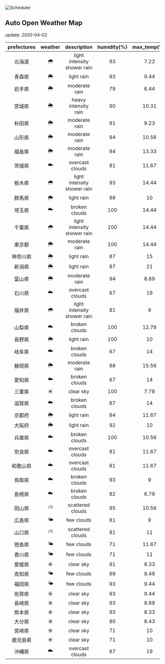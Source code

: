 ![Scheduler](https://github.com/miya/auto_open_weather_map/workflows/Scheduler/badge.svg)
## Auto Open Weather Map
update: 2020-04-02

|prefectures|weather|description|humidity(%)|max_temp(℃)|min_temp(℃)|
|:-----------:|:------------:|:------------:|:-----------:|:------------:|:-----------:|
|北海道|🌧|light intensity shower rain|93|7.22|6|
|青森県|🌦|light rain|93|9.44|8.33|
|岩手県|🌦|moderate rain|79|6.44|6.44|
|宮城県|🌦|heavy intensity rain|90|10.31|10.31|
|秋田県|🌦|moderate rain|91|9.23|9.23|
|山形県|🌦|moderate rain|94|10.56|10|
|福島県|🌦|moderate rain|94|13.33|9.44|
|茨城県|☁️|overcast clouds|81|11.67|4.44|
|栃木県|🌧|light intensity shower rain|93|14.44|12|
|群馬県|🌦|light rain|98|10|5|
|埼玉県|☁️|broken clouds|100|14.44|11.67|
|千葉県|🌧|light intensity shower rain|100|14.44|11.67|
|東京都|🌦|moderate rain|100|14.44|11.67|
|神奈川県|🌦|light rain|87|15|11.11|
|新潟県|🌦|light rain|87|21|9.44|
|富山県|🌦|moderate rain|94|8.89|7.78|
|石川県|☁️|overcast clouds|67|19|17|
|福井県|🌧|light intensity shower rain|81|9|9|
|山梨県|☁️|broken clouds|100|12.78|11.67|
|長野県|🌦|light rain|100|10|5|
|岐阜県|☁️|broken clouds|67|14|14|
|静岡県|🌦|moderate rain|98|15.56|11.11|
|愛知県|☁️|broken clouds|67|14|11.67|
|三重県|☀️|clear sky|100|7.78|7.78|
|滋賀県|☁️|broken clouds|67|14|6.67|
|京都府|🌦|light rain|84|11.67|4.44|
|大阪府|🌦|light rain|92|10|7.78|
|兵庫県|☁️|broken clouds|100|10.56|4.44|
|奈良県|☁️|overcast clouds|81|11.67|4.44|
|和歌山県|☁️|overcast clouds|81|11.67|10.56|
|鳥取県|☁️|broken clouds|93|9|9|
|島根県|☁️|broken clouds|82|6.79|6.79|
|岡山県|⛅️|scattered clouds|95|10.56|6.67|
|広島県|🌤|few clouds|81|9|7.78|
|山口県|⛅️|scattered clouds|81|11|8.33|
|徳島県|🌤|few clouds|71|11.67|10.56|
|香川県|🌤|few clouds|71|11|6.67|
|愛媛県|☀️|clear sky|91|8.33|8.33|
|高知県|🌤|few clouds|69|9.49|9.49|
|福岡県|🌤|few clouds|93|9.44|7.22|
|佐賀県|☀️|clear sky|93|9.44|7.22|
|長崎県|☀️|clear sky|93|8.89|8|
|熊本県|☀️|clear sky|93|8.33|7.78|
|大分県|☀️|clear sky|80|8.43|8.43|
|宮崎県|☀️|clear sky|71|10|10|
|鹿児島県|☀️|clear sky|71|10|10|
|沖縄県|☁️|overcast clouds|67|19|17|
